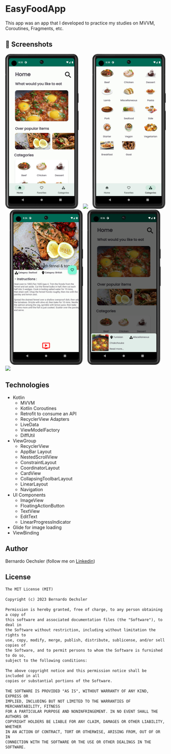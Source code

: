 # EasyFoodApp
This app was an app that I developed to practice my studies on MVVM, Coroutines, Fragments, etc.

## :camera_flash: Screenshots
<!-- You can add more screenshots here if you like -->
<img src="screenshots/ss_homefrag.png" width="230">&emsp;<img src="screenshots/ss_favoritesfrag.png" width="230">&emsp;<img src="screenshots/ss_categoriesfrag.png" width="230">&emsp;<img src="screenshots/ss_mealsdetail.png" width="230">&emsp;<img src="screenshots/ss_longclick.png" width="230">&emsp;<img src="screenshots/ss_searchfeatures.png" width="230">&emsp;

## Technologies
* Kotlin
  - MVVM
  - Kotlin Coroutines
  - Retrofit to consume an API
  - RecyclerView Adapters
  - LiveData
  - ViewModelFactory
  - DiffUtil
* ViewGroup
    * RecyclerView
    * AppBar Layout
    * NestedScrollView
    * ConstraintLayout
    * CoordinatorLayout
    * CardView
    * CollapsingToolbarLayout
    * LinearLayout
    * Navigation 
* UI Components
  - ImageView
  - FloatingActionButton
  - TextView
  - EditText
  - LinearProgressIndicator
* Glide for image loading
* ViewBinding

## Author
Bernardo Oechsler (follow me on [Linkedin](https://www.linkedin.com/in/bernardo-oechsler-b84995194))

## License
```
The MIT License (MIT)

Copyright (c) 2023 Bernardo Oechsler

Permission is hereby granted, free of charge, to any person obtaining a copy of
this software and associated documentation files (the "Software"), to deal in
the Software without restriction, including without limitation the rights to
use, copy, modify, merge, publish, distribute, sublicense, and/or sell copies of
the Software, and to permit persons to whom the Software is furnished to do so,
subject to the following conditions:

The above copyright notice and this permission notice shall be included in all
copies or substantial portions of the Software.

THE SOFTWARE IS PROVIDED "AS IS", WITHOUT WARRANTY OF ANY KIND, EXPRESS OR
IMPLIED, INCLUDING BUT NOT LIMITED TO THE WARRANTIES OF MERCHANTABILITY, FITNESS
FOR A PARTICULAR PURPOSE AND NONINFRINGEMENT. IN NO EVENT SHALL THE AUTHORS OR
COPYRIGHT HOLDERS BE LIABLE FOR ANY CLAIM, DAMAGES OR OTHER LIABILITY, WHETHER
IN AN ACTION OF CONTRACT, TORT OR OTHERWISE, ARISING FROM, OUT OF OR IN
CONNECTION WITH THE SOFTWARE OR THE USE OR OTHER DEALINGS IN THE SOFTWARE.
